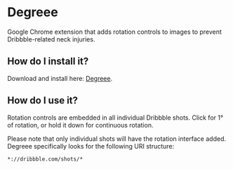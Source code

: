 # Degreee

Google Chrome extension that adds rotation controls to images to prevent Dribbble-related neck injuries.

## How do I install it?

Download and install here: [Degreee](https://chrome.google.com/webstore/detail/degreee/gbknnandiahinnjaglpekdcnbjoaloho).


## How do I use it?

Rotation controls are embedded in all individual Dribbble shots. Click for 1° of rotation, or hold it down for continuous rotation.

Please note that only individual shots will have the rotation interface added. Degreee specifically looks for the following URI structure:

`*://dribbble.com/shots/*`
